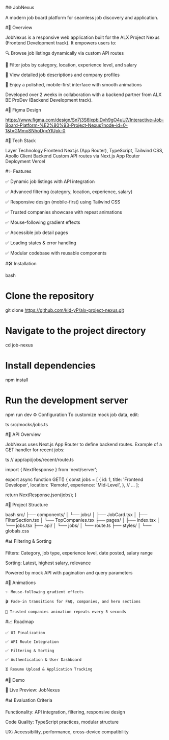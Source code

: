 #🌐 JobNexus

A modern job board platform for seamless job discovery and application.

#📄 Overview

JobNexus is a responsive web application built for the ALX Project Nexus (Frontend Development track). It empowers users to:

🔍 Browse job listings dynamically via custom API routes

🧭 Filter jobs by category, location, experience level, and salary

📄 View detailed job descriptions and company profiles

📱 Enjoy a polished, mobile-first interface with smooth animations

Developed over 2 weeks in collaboration with a backend partner from ALX BE ProDev (Backend Development track).

#🎨 Figma Design

https://www.figma.com/design/Sn7j3S6IxpblDvh9gO4uU7/Interactive-Job-Board-Platform-%E2%80%93-Project-Nexus?node-id=0-1&t=GMmoSNhoDqcYIUpk-0

#🧱 Tech Stack

Layer	Technology
Frontend	Next.js (App Router), TypeScript, Tailwind CSS, Apollo Client
Backend	Custom API routes via Next.js App Router
Deployment	Vercel

#✨ Features

✅ Dynamic job listings with API integration

✅ Advanced filtering (category, location, experience, salary)

✅ Responsive design (mobile-first) using Tailwind CSS

✅ Trusted companies showcase with repeat animations

✅ Mouse-following gradient effects

✅ Accessible job detail pages

✅ Loading states & error handling

✅ Modular codebase with reusable components

#🛠️ Installation

bash
# Clone the repository
git clone https://github.com/kid-yP/alx-project-nexus.git

# Navigate to the project directory
cd job-nexus

# Install dependencies
npm install

# Run the development server
npm run dev
⚙️ Configuration
To customize mock job data, edit:

ts
src/mocks/jobs.ts

#🧪 API Overview

JobNexus uses Next.js App Router to define backend routes. Example of a GET handler for recent jobs:

ts
// app/api/jobs/recent/route.ts

import { NextResponse } from 'next/server';

export async function GET() {
  const jobs = [
    {
      id: 1,
      title: 'Frontend Developer',
      location: 'Remote',
      experience: 'Mid-Level',
    },
    // ...
  ];

  return NextResponse.json(jobs);
}

#📂 Project Structure

bash
src/
├── components/
│   └── jobs/
│       ├── JobCard.tsx
│       ├── FilterSection.tsx
│       └── TopCompanies.tsx
├── pages/
│   ├── index.tsx
│   └── jobs.tsx
├── api/
│   └── jobs/
│       └── route.ts
├── styles/
│   └── globals.css

#📊 Filtering & Sorting

Filters: Category, job type, experience level, date posted, salary range

Sorting: Latest, highest salary, relevance

Powered by mock API with pagination and query parameters

#🧩 Animations

    ✨ Mouse-following gradient effects

    🎬 Fade-in transitions for FAQ, companies, and hero sections

    🔁 Trusted companies animation repeats every 5 seconds

#📈 Roadmap

    ✅ UI Finalization

    ✅ API Route Integration

    ✅ Filtering & Sorting

    ✅ Authentication & User Dashboard

    ⏳ Resume Upload & Application Tracking

#📸 Demo

🔗 Live Preview: JobNexus


#📊 Evaluation Criteria

Functionality: API integration, filtering, responsive design

Code Quality: TypeScript practices, modular structure

UX: Accessibility, performance, cross-device compatibility
